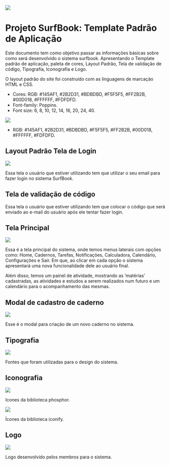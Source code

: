 ![](img/Aspose.Words.7ece94df-fa74-4fc2-8b36-b9a22aa71ad1.001.png)

# **Projeto SurfBook: Template Padrão de Aplicação**


Este documento tem como objetivo passar as informações básicas sobre como será desenvolvido o sistema surfbook. Apresentando o Template padrão de aplicação, paleta de cores, Layout Padrão, Tela de validação de código, Tipografia, Iconografia e Logo. 

O layout padrão do site foi construído com as linguagens de marcação HTML e CSS. 

- Cores: RGB:  #145AF1,  #2B2D31,  #BDBDBD,  #F5F5F5,  #FF2B2B,  #00D018,  #FFFFFF,  #FDFDFD. 
- Font-family: Poppins. 
- Font size: 6, 8, 10, 12, 14, 16, 20, 24, 40.

![](img/surfbook-colors.png)

- RGB:  #145AF1,  #2B2D31,  #BDBDBD,  #F5F5F5,  #FF2B2B,  #00D018,  #FFFFFF,  #FDFDFD.

 ## **Layout Padrão Tela de Login** 

   ![](img/Aspose.Words.7ece94df-fa74-4fc2-8b36-b9a22aa71ad1.013.jpeg)

   Essa tela o usuário que estiver utilizando tem que utilizar o seu email para fazer login no sistema SurfBook.

   ## **Tela de validação de código** 

   Essa tela o usuário que estiver utilizando tem que  colocar o código que será enviado ao e-mail do usuário após ele tentar fazer login.

   ## **Tela Principal** 

   ![](img/Aspose.Words.7ece94df-fa74-4fc2-8b36-b9a22aa71ad1.014.jpeg)
   
   Essa é a tela principal do sistema, onde temos menus laterais com opções como: Home, Cadernos, Tarefas, Notificações, Calculadora, Calendário, Configurações e Sair. Em que, ao clicar em cada opção o sistema apresentará uma nova funcionalidade dele ao usuário final. 

   Além disso, temos um painel de atividade, mostrando as ‘matérias’ cadastradas, as atividades  e estudos a serem realizados num futuro e um calendário para o acompanhamento das mesmas. 

   ## **Modal de cadastro de caderno** 

   ![](img/Aspose.Words.7ece94df-fa74-4fc2-8b36-b9a22aa71ad1.015.jpeg)

   Esse é o modal para criação de um novo caderno no sistema. 

   ## **Tipografia** 

   ![](img/Aspose.Words.7ece94df-fa74-4fc2-8b36-b9a22aa71ad1.016.jpeg)

   Fontes que foram utilizadas para o design do sistema. 

   ## **Iconografia**

   ![](img/Aspose.Words.7ece94df-fa74-4fc2-8b36-b9a22aa71ad1.017.jpeg)

   Icones da biblioteca phosphor. 

   ![](img/Aspose.Words.7ece94df-fa74-4fc2-8b36-b9a22aa71ad1.018.jpeg)

   Ícones da biblioteca iconify.

   ## **Logo**

![](img/Aspose.Words.7ece94df-fa74-4fc2-8b36-b9a22aa71ad1.019.png)

Logo desenvolvido pelos membros para o sistema. 

